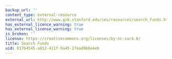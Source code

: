 ```yaml
---
backup_url: ''
content_type: external-resource
external_url: http://www.gsb.stanford.edu/ces/resources/search_funds.html
has_external_licence_warning: true
has_external_license_warning: true
is_broken: ''
license: https://creativecommons.org/licenses/by-nc-sa/4.0/
title: Search Funds
uid: 817b4545-a812-411f-9a45-17ead9b6e4e6
---
```

